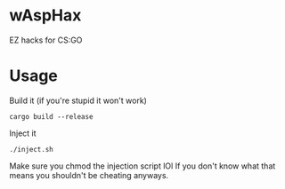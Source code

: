 # wAspHax

EZ hacks for CS:GO

# Usage

Build it (if you're stupid it won't work)
```
cargo build --release
```

Inject it

```
./inject.sh
```

Make sure you chmod the injection script lOl
If you don't know what that means you shouldn't be cheating anyways.
